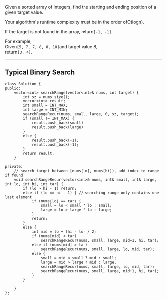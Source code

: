 Given a sorted array of integers, find the starting and ending position of a given target value.

Your algorithm's runtime complexity must be in the order ofO\(logn\).

If the target is not found in the array, return`[-1, -1]`.

For example,  
Given`[5, 7, 7, 8, 8, 10]`and target value 8,  
return`[3, 4]`.





---



## Typical Binary Search



```
class Solution {
public:
    vector<int> searchRange(vector<int>& nums, int target) {
        int sz = nums.size();
        vector<int> result;
        int small = INT_MAX;
        int large = INT_MIN;
        searchRangeRecur(nums, small, large, 0, sz, target);
        if (small != INT_MAX) {
            result.push_back(small);
            result.push_back(large);
        }
        else {
            result.push_back(-1);
            result.push_back(-1);
        }
        return result;
    }
    
private:
    // search target between [nums[lo], nums[hi]), add index to range if found
    void searchRangeRecur(vector<int>& nums, int& small, int& large, int lo, int hi, int tar) {
        if (lo > hi - 1) return;
        else if (lo == hi - 1) { // searching range only contains one last element
            if (nums[lo] == tar) {
                small = lo < small ? lo : small;
                large = lo > large ? lo : large;
            }
            return;
        }
        else {
            int mid = lo + (hi - lo) / 2;
            if (nums[mid] < tar)
                searchRangeRecur(nums, small, large, mid+1, hi, tar);
            else if (nums[mid] > tar)
                searchRangeRecur(nums, small, large, lo, mid, tar);
            else {
                small = mid < small ? mid : small;
                large = mid > large ? mid : large;
                searchRangeRecur(nums, small, large, lo, mid, tar);
                searchRangeRecur(nums, small, large, mid+1, hi, tar);
            }
        }
        
    }
};
```



